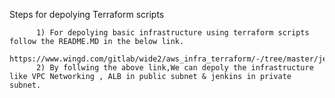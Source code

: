 Steps for depolying Terraform scripts   
      
      	  1) For depolying basic infrastructure using terraform scripts follow the README.MD in the below link. 
	  	       https://www.wingd.com/gitlab/wide2/aws_infra_terraform/-/tree/master/jenkins 
          2) By follwing the above link,We can depoly the infrastructure like VPC Networking , ALB in public subnet & jenkins in private subnet.
					  
